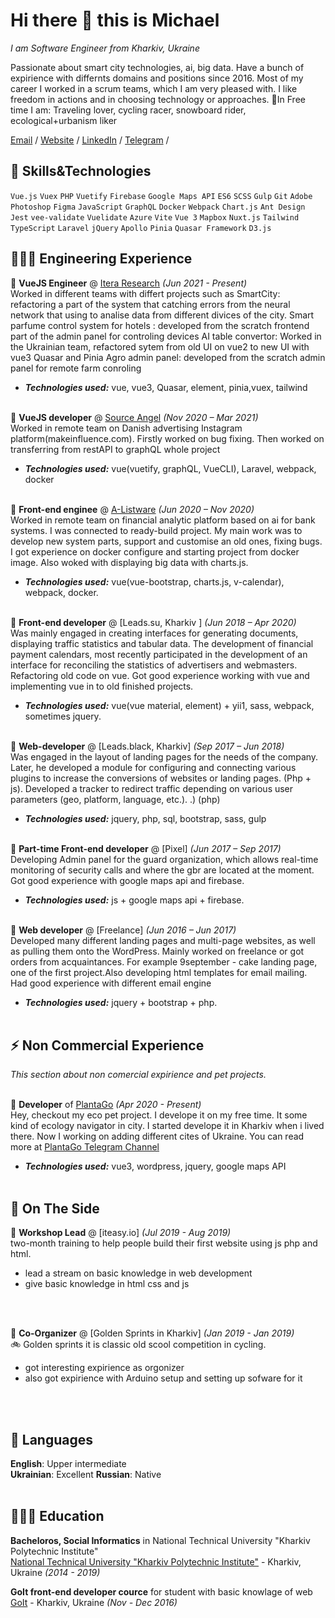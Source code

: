 # Hi there 👋 this is Michael

_I am Software Engineer from Kharkiv, Ukraine_ <br>

 Passionate about smart city technologies, ai, big data. Have a bunch of expirience with differnts domains and positions since 2016. Most of my career I worked in a scrum teams, which I am very pleased with. I like freedom in actions and in choosing technology or approaches.
:ocean:In Free time I am: Traveling lover, cycling racer, snowboard rider, ecological+urbanism liker

[Email](mailto:okidoki9710@gmail.com) / [Website](https://plantago.com.ua/) / [LinkedIn](https://www.linkedin.com/in/michael-kuzmin/) / [Telegram](https://t.me/chainlinexxx) / 

## :muscle: Skills&Technologies
`Vue.js` `Vuex` `PHP` `Vuetify` `Firebase` `Google Maps API` `ES6` `SCSS` `Gulp` `Git` `Adobe Photoshop` `Figma` `JavaScript` `GraphQL` `Docker` `Webpack` `Chart.js` `Ant Design` `Jest` `vee-validate` `Vuelidate` `Azure` `Vite` `Vue 3` `Mapbox` `Nuxt.js` `Tailwind` `TypeScript` `Laravel` `jQuery` `Apollo` `Pinia` `Quasar Framework` `D3.js`

## 👩🏼‍💻 Engineering Experience

:paperclip: **VueJS Engineer** @ [Itera Research](https://www.linkedin.com/company/itera-research/mycompany/) _(Jun 2021 - Present)_ <br>
  Worked in different teams with differt projects such as
SmartCity: refactoring a part of the system that catching errors from the neural network that using to analise data from different divices of the city.
Smart parfume control system for hotels : developed from the scratch frontend part of the admin panel for controling devices
AI table convertor: Worked in the Ukrainian team, refactored sytem from old UI on vue2 to new UI with vue3 Quasar and Pinia
Agro admin panel: developed from the scratch admin panel for remote farm conroling
  - **_Technologies used:_** vue, vue3, Quasar, element, pinia,vuex, tailwind
<br><br>

:paperclip: **VueJS developer** @ [Source Angel](https://www.linkedin.com/company/sourceangel/) _(Nov 2020 – Mar 2021)_ <br>
  Worked in remote team on Danish advertising Instagram platform(makeinfluence.com). Firstly worked on bug fixing. Then worked on transferring from restAPI to graphQL whole project
  - **_Technologies used:_** vue(vuetify, graphQL, VueCLI), Laravel, webpack, docker
<br><br>

:paperclip: **Front-end enginee** @ [A-Listware](https://www.linkedin.com/company/a-listware/) _(Jun 2020 – Nov 2020)_ <br>
Worked in remote team on financial analytic platform based on ai for bank systems. I was connected to ready-build project. My main work was to develop new system parts, support and customise an old ones, fixing bugs. I got experience on docker configure and starting project from docker image. Also woked with displaying big data with charts.js.
  - **_Technologies used:_** vue(vue-bootstrap, charts.js, v-calendar), webpack, docker.
<br><br>

:paperclip: **Front-end developer** @ [Leads.su, Kharkiv ] _(Jun 2018 – Apr 2020)_ <br>
Was mainly engaged in creating interfaces for generating documents, displaying traffic statistics and tabular data. The development of financial payment calendars, most recently participated in the development of an interface for reconciling the statistics of advertisers and webmasters. Refactoring old code on vue. Got good experience working with vue and implementing vue in to old finished projects.
  - **_Technologies used:_** vue(vue material, element) + yii1, sass, webpack, sometimes jquery.
    <br><br>

:paperclip: **Web-developer** @ [Leads.black, Kharkiv] _(Sep 2017 – Jun 2018)_ <br>
Was engaged in the layout of landing pages for the needs of the company. Later, he developed a module for configuring and connecting various plugins to increase the conversions of websites or landing pages. (Php + js). Developed a tracker to redirect traffic depending on various user parameters (geo, platform, language, etc.). .) (php)
  - **_Technologies used:_** jquery, php, sql, bootstrap, sass, gulp
  <br><br>

:paperclip: **Part-time Front-end developer** @ [Pixel] _(Jun 2017 – Sep 2017)_ <br>
Developing Admin panel for the guard organization, which allows real-time monitoring of security calls and where the gbr are located at the moment. Got good experience with google maps api and firebase.
  - **_Technologies used:_** js + google maps api + firebase.
    <br><br>

:paperclip: **Web developer** @ [Freelance] _(Jun 2016 – Jun 2017)_ <br>
Developed many different landing pages and multi-page websites, as well as pulling them onto the WordPress. Mainly worked on freelance or got orders from acquaintances. For example 9september - cake landing page, one of the first project.Also developing html templates for email mailing. Had good experience with different email engine
  - **_Technologies used:_** jquery +  bootstrap + php.
    <br><br>
    
## :zap: Non Commercial Experience

_This section about non comercial expirience and pet projects._
<br><br>

:paperclip: **Developer** of [PlantaGo](https://www.plantago.com.ua/) _(Apr 2020 - Present)_ <br>
Hey, checkout my eco pet project. I develope it on my free time.
It some kind of ecology navigator in city. I started develope it in Kharkiv when i lived there. Now I working on adding different cites of Ukraine.
You can read more at [PlantaGo Telegram Channel](https://t.me/plantago_ua) 
  - **_Technologies used:_** vue3, wordpress, jquery, google maps API
<br><br>


## 📌 On The Side

:paperclip: **Workshop Lead** @ [iteasy.io] _(Jul 2019 - Aug 2019)_ <br>
two-month training to help people build their first website using js php and html.
  - lead a stream on basic knowledge in web development
  - give basic knowledge in html css and js

  <br><br>

:paperclip: **Co-Organizer** @ [Golden Sprints in Kharkiv] _(Jan 2019 - Jan 2019)_<br>
:bike: Golden sprints it is classic old scool competition in cycling.
  - got interesting expirience as orgonizer
  - also got expirience with Arduino setup and setting up sofware for it

  <br><br>
  

## 💬 Languages

**English**: Upper intermediate <br>
**Ukrainian**: Excellent
**Russian**: Native
<br><br>

## 👩🏼‍🎓 Education

**Bacheloros, Social Informatics** in National Technical University "Kharkiv Polytechnic Institute"<br>
[National Technical University "Kharkiv Polytechnic Institute"](https://www.kpi.kharkov.ua/eng/) - Kharkiv, Ukraine _(2014 - 2019)_

**GoIt front-end developer cource** for student with basic knowlage of web<br>
[GoIt](https://goit.ua/) - Kharkiv, Ukraine _(Nov - Dec 2016)_